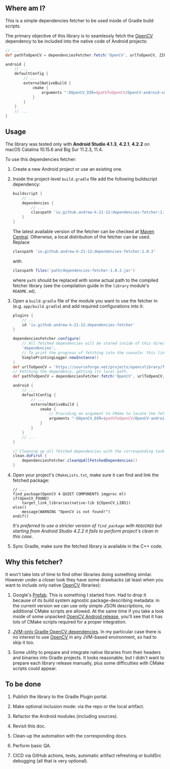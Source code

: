## Where am I?

This is a simple dependencies fetcher to be used inside of Gradle build scripts.

The primary objective of this library is to seamlessly fetch the [OpenCV](https://opencv.org) dependency 
to be included into the native code of Android projects:

```groovy
// ...
def pathToOpenCV = dependenciesFetcher.fetch('OpenCV', urlToOpenCV, ZIP)

android {
    // ...
    defaultConfig {
        // ...
        externalNativeBuild {
            cmake {
                arguments "-DOpenCV_DIR=$pathToOpenCV/OpenCV-android-sdk/sdk/native/jni"
            }
        }
    }
    // ...
}
```


## Usage

The library was tested only with **Android Studio 4.1.3**, **4.2.1**, **4.2.2**
on macOS Catalina 10.15.6 and Big Sur 11.2.3, 11.4.

To use this dependencies fetcher:

1. Create a new Android project or use an existing one.

2. Inside the project-level `build.gradle` file add the following buildscript dependency:
   ```groovy
   buildscript {
       // ...
       dependencies {
           // ...
           classpath 'io.github.andrew-k-21-12:dependencies-fetcher:1.0.3'
       } 
   }
   ```
   The latest available version of the fetcher can be checked at
   [Maven Central](https://repo1.maven.org/maven2/io/github/andrew-k-21-12/dependencies-fetcher).
   Otherwise, a local distribution of the fetcher can be used. Replace
   ```groovy
   classpath 'io.github.andrew-k-21-12:dependencies-fetcher:1.0.3'
   ```
   with
   ```groovy
   classpath files('path/dependencies-fetcher-1.0.3.jar')
   ```
   where `path` should be replaced with some actual path to the compiled fetcher library 
   (see the compilation guide in the `library` module's `README.md`).

3. Open a `build.gradle` file of the module you want to use the fetcher in (e.g. `app/build.gradle`)
   and add required configurations into it:
   ```groovy
   plugins {
       // ...
       id 'io.github.andrew-k-21-12.dependencies-fetcher'
   }
   
   dependenciesFetcher.configure(
       // All fetched dependencies will be stored inside of this directory: add it to .gitignore.
       'dependencies',
       // To print the progress of fetching into the console: this line can be removed.
       SimplePrintingLogger.newInstance()
   )
   def urlToOpenCV = 'https://sourceforge.net/projects/opencvlibrary/files/4.5.2/opencv-4.5.2-android-sdk.zip/download'
   // Fetching the dependency, getting its local path.
   def pathToOpenCV = dependenciesFetcher.fetch('OpenCV', urlToOpenCV, ZIP)
   
   android {
       // ...
       defaultConfig {
           // ...
           externalNativeBuild {
               cmake {
                   // Providing an argument to CMake to locate the fetched OpenCV.
                   arguments "-DOpenCV_DIR=$pathToOpenCV/OpenCV-android-sdk/sdk/native/jni"
               }
           }
       }
       // ...
   }

   // Cleaning up all fetched dependencies with the corresponding task.
   clean.doFirst {
       dependenciesFetcher.cleanUpAllFetchedDependencies()
   }
   ```

4. Open your project's `CMakeLists.txt`, make sure it can find and link the fetched package:
   ```
   // ...
   find_package(OpenCV 4 QUIET COMPONENTS imgproc ml)
   if(OpenCV_FOUND)
       target_link_libraries(native-lib ${OpenCV_LIBS})
   else()
       message(WARNING "OpenCV is not found!")
   endif()
   ```
   *It's preferred to use a stricter version of `find_package` with `REQUIRED`
   but starting from Android Studio 4.2.2 it fails to perform project's clean in this case.*

5. Sync Gradle, make sure the fetched library is available in the C++ code.


## Why this fetcher?

It won't take lots of time to find other libraries doing something similar. 
However under a closer look they have some drawbacks
(at least when you want to include only native [OpenCV](https://opencv.org) libraries):

1. Google's [Prefab](https://google.github.io/prefab). This is something I started from. 
   Had to drop it because of its build system agnostic package-describing metadata:
   in the current version we can use only simple JSON descriptions, no additional CMake scripts are allowed.
   At the same time if you take a look inside of some unpacked [OpenCV Android release](https://opencv.org/releases),
   you'll see that it has lots of CMake scripts required for a proper integration.

2. [JVM-only Gradle OpenCV dependencies](https://github.com/quickbirdstudios/opencv-android). 
   In my particular case there is no interest to use [OpenCV](https://opencv.org) in any JVM-based environment,
   so had to skip it too.

3. Some utility to prepare and integrate native libraries from their headers and binaries into Gradle projects.
   It looks reasonable, but I didn't want to prepare each library release manually,
   plus some difficulties with CMake scripts could appear.


## To be done

1. Publish the library to the Gradle Plugin portal.

2. Make optional inclusion mode: via the repo or the local artifact.

3. Refactor the Android modules (including sources).

4. Revisit this doc.

5. Clean-up the automation with the corresponding docs.

6. Perform basic QA.

7. CICD via GitHub actions, tests, automatic artifact refreshing or buildSrc debugging (all that is very optional).
